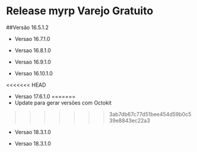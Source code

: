 # Release myrp Varejo Gratuito
##Versão 16.5.1.2

- Versao 16.7.1.0

- Versao 16.8.1.0

- Versao 16.9.1.0

- Versao 16.10.1.0

<<<<<<< HEAD
- Versao 17.6.1.0
=======
- Update para gerar versões com Octokit
>>>>>>> 3ab7db67c77d51bee454d59b0c539e8843ec22a3

- Versao 18.3.1.0

- Versao 18.3.1.0
